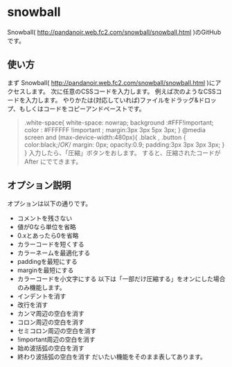 snowball
========
Snowball( http://pandanoir.web.fc2.com/snowball/snowball.html )のGitHubです。
## 使い方
まず Snowball( http://pandanoir.web.fc2.com/snowball/snowball.html )にアクセスします。
次に任意のCSSコードを入力します。
例えば次のようなCSSコードを入力します。
やりかたは(対応していれば)ファイルをドラッグ&ドロップ、もしくはコードをコピーアンドペーストです。
>.white-space{
>	white-space: nowrap;
>	background :#FFF!important;
>	color : #FFFFFF !important ;
>	margin:3px 3px 5px 3px;
>}
>@media screen and (max-device-width:480px){
>	.black , .button {
>		color:black;\/*OK*\/
>		margin: 0px;
>		opacity:0.9;
>		padding:3px 3px 3px 3px;
>	}
>}
入力したら、「圧縮」ボタンをおします。
すると、圧縮されたコードが After にでてきます。

## オプション説明

オプションは以下の通りです。
+ コメントを残さない
+ 値が0なら単位を省略
+ 0.xとあったら0を省略
+ カラーコードを短くする
+ カラーネームを最適化する
+ paddingを最短にする
+ marginを最短にする
+ カラーコードを小文字にする
以下は「一部だけ圧縮する」をオンにした場合のみ機能します。
+ インデントを消す
+ 改行を消す
+ カンマ周辺の空白を消す
+ コロン周辺の空白を消す
+ セミコロン周辺の空白を消す
+ !important周辺の空白を消す
+ 始め波括弧の空白を消す
+ 終わり波括弧の空白を消す
だいたい機能をそのまま表してあります。